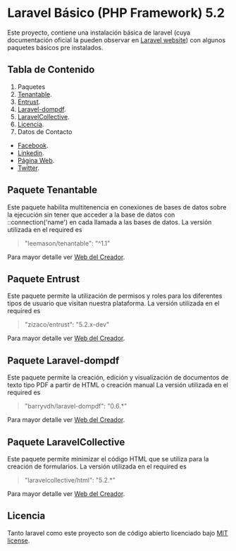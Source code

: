 # Laravel Básico (PHP Framework) 5.2
Este proyecto, contiene una instalación básica de laravel (cuya documentación oficial la pueden observar en [Laravel website](http://laravel.com/docs)) con algunos paquetes básicos pre instalados.

## Tabla de Contenido
1. Paquetes
  1. [Tenantable](https://github.com/rarangels/LaravelBasico#paquete-tenantable).
  2. [Entrust](https://github.com/rarangels/LaravelBasico#paquete-entrust).
  3. [Laravel-dompdf](https://github.com/rarangels/LaravelBasico#paquete-laravel-dompdf).
  4. [LaravelCollective](https://github.com/rarangels/LaravelBasico#paquete-laravelcollective).
2. [Licencia](https://github.com/rarangels/LaravelBasico#licencia).
3. Datos de Contacto
  - [Facebook](https://www.facebook.com/RafaelARangelS/).
  - [Linkedin](https://www.linkedin.com/in/rarangels).
  - [Página Web](http://www.rafaelrangels.com/).
  - [Twitter](https://twitter.com/rarangels).


## Paquete Tenantable
Este paquete habilita multitenencia en conexiones de bases de datos sobre la ejecución sin tener que acceder a la base de datos con ::connection('name') en cada llamada a las bases de datos. La versión utilizada en el required es

> "leemason/tenantable": "^1.1"

Para mayor detalle ver [Web del Creador](https://github.com/leemason/tenantable).

## Paquete Entrust
Este paquete permite la utilización de permisos y roles para los diferentes tipos de usuario que visitan nuestra plataforma. La versión utilizada en el required es

> "zizaco/entrust": "5.2.x-dev"

Para mayor detalle ver [Web del Creador](https://github.com/Zizaco/entrust).

## Paquete Laravel-dompdf
Este paquete permite la creación, edición y visualización de documentos de texto tipo PDF a partir de HTML o creación manual 
La versión utilizada en el required es

> "barryvdh/laravel-dompdf": "0.6.*" 

Para mayor detalle ver [Web del Creador](https://github.com/barryvdh/laravel-dompdf).

## Paquete LaravelCollective
Este paquete permite minimizar el código HTML que se utiliza para la creación de formularios. La versión utilizada en el required es

> "laravelcollective/html": "5.2.*"

Para mayor detalle ver [Web del Creador](https://laravelcollective.com/docs/5.2/html).

## Licencia

Tanto laravel como este proyecto son de código abierto licenciado bajo [MIT license](http://opensource.org/licenses/MIT).